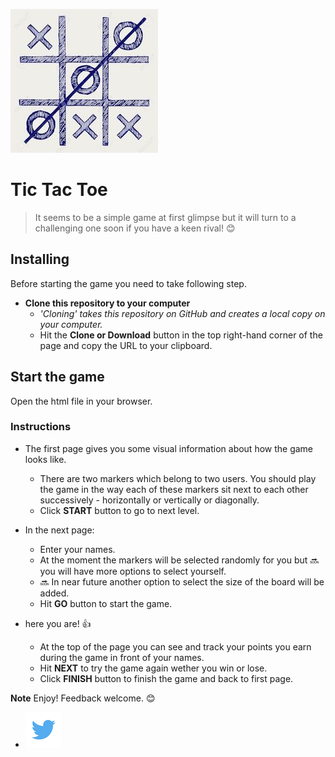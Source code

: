 ![Tic-Tac-Toe Logo](https://raw.githubusercontent.com/ElliMoty/Tic-Tac-Toe/master/images/gameLogic2.jpg)

# Tic Tac Toe 
> It seems to be a simple game at first glimpse but it will turn to a challenging one soon if you have a keen rival! :blush:

## Installing

Before starting the game you need to take following step.

- **Clone this repository to your computer**
    + *'Cloning' takes this repository on GitHub and creates a local copy on your computer.*
    + Hit the **Clone or Download** button in the top right-hand corner of the page and copy the URL to your clipboard.

## Start the game 
Open the html file in your browser.

### Instructions
- The first page gives you some visual information about how the game looks like.
    + There are two markers which belong to two users. You should play the game in the way each of these markers sit next to each other successively - horizontally or vertically or diagonally. 
    + Click **START** button to go to next level.

- In the next page:
    + Enter your names.
    + At the moment the markers will be selected randomly for you but :soon: you will have more options to select yourself.
    + :soon: In near future another option to select the size of the board will be added.
    + Hit **GO** button to start the game.

- here you are! :thumbsup:
    + At the top of the page you can see and track your points you earn during the game in front of your names.
    + Hit **NEXT** to try the game again wether you win or lose.
    + Click **FINISH** button to finish the game and back to first page.

**Note** Enjoy! Feedback welcome. :blush:
   + [![twitter](https://github.com/ElliMoty/Tic-Tac-Toe/blob/master/images/twitter_image.png)](https://twitter.com/ElliMotaghi)